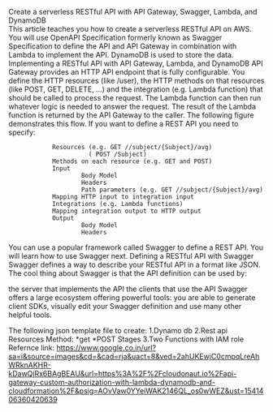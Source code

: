 Create a serverless RESTful API with API Gateway, Swagger, Lambda, and DynamoDB   
   This article teaches you how to create a serverless RESTful API on AWS. You will use OpenAPI Specification formerly known as Swagger Specification to define the API and API Gateway in combination with Lambda to implement the API. DynamoDB is used to store the data.        
Implementing a RESTful API with API Gateway, Lambda, and DynamoDB
   API Gateway provides an HTTP API endpoint that is fully configurable. You define the HTTP resources (like /user), the HTTP methods on that resources (like POST, GET, DELETE, …) and the integration (e.g. Lambda function) that should be called to process the request. The Lambda function can then run whatever logic is needed to answer the request. The result of the Lambda function is returned by the API Gateway to the caller. The following figure demonstrates this flow.
If you want to define a REST API you need to specify:

                Resources (e.g. GET //subject/{Subject}/avg)
                          ( POST /Subject)
                Methods on each resource (e.g. GET and POST)
                Input
                        Body Model
                        Headers
                        Path parameters (e.g. GET //subject/{Subject}/avg)
                Mapping HTTP input to integration input
                Integrations (e.g. Lambda functions)
                Mapping integration output to HTTP output
                Output
                        Body Model
                        Headers
                        
You can use a popular framework called Swagger to define a REST API. You will learn how to use Swagger next.
Defining a RESTful API with Swagger
        Swagger defines a way to describe your RESTful API in a format like JSON. The cool thing about Swagger is that the API definition can be used by:

  the server that implements the API
  the clients that use the API
Swagger offers a large ecosystem offering powerful tools: you are able to generate client SDKs, visually edit your Swagger definition and use many other helpful tools. 

The following json template file to create:
                1.Dynamo db
                2.Rest api
                        Resources
                        Method:
                         *get
                         *POST
                        Stages
                3.Two Functions with IAM role
Refernce link:
        https://www.google.co.in/url?sa=i&source=images&cd=&cad=rja&uact=8&ved=2ahUKEwjC0cmpqLreAhWRknAKHR-kDawQjRx6BAgBEAU&url=https%3A%2F%2Fcloudonaut.io%2Fapi-gateway-custom-authorization-with-lambda-dynamodb-and-cloudformation%2F&psig=AOvVaw0YYeiWAK2146QL_os0wWEZ&ust=1541406360420639
              
